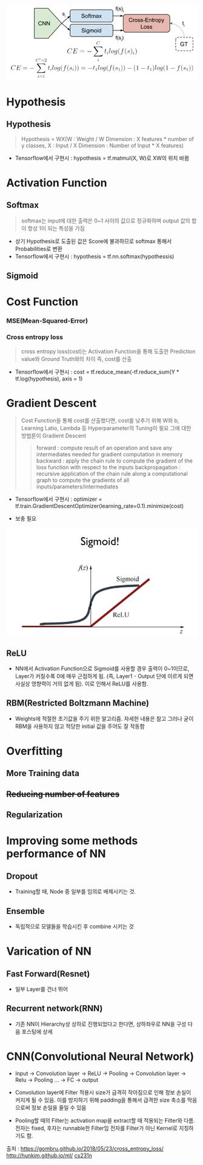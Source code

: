 ![intro](./img/intro.png)

# Hypothesis
## Hypothesis
> Hypothesis =  WX(W : Weight / W Dimension : X features * number of y classes, X : Input / X Dimension : Number of Input * X features)
  * Tensorflow에서 구현시 : hypothesis = tf.matmul(X, W)로 XW의 위치 바뀜

# Activation Function
## Softmax
> softmax는 input에 대한 출력은 0~1 사이의 값으로 정규화하며 output 값의 합이 항상 1이 되는 특성을 가짐
  * 상기 Hypothesis로 도출된 값은 Score에 불과하므로 softmax 통해서 Probabilities로 변환
  * Tensorflow에서 구현시 : hypothesis = tf.nn.softmax(hypothessis)
  
## Sigmoid

# Cost Function
### MSE(Mean-Squared-Error)
  
  
### Cross entropy loss
> cross entropy loss(cost)는 Activation Function을 통해 도출한 Prediction value와 Ground Truth와의 차이 즉, cost를 산출
  * Tensorflow에서 구현시 : cost = tf.reduce_mean(-tf.reduce_sum(Y * tf.log(hypothesis), axis = 1)

# Gradient Descent
> Cost Function을 통해 cost를 산출했다면, cost를 낮추기 위해 W와 b, Learning Latio, Lambda 등 Hyperparameter의 Tuning이 필요 그에 대한 방법론이 Gradient Descent
>> forward : compute result of an operation and save any intermediates needed for gradient computation in memory
>> backward : apply the chain rule to compute the gradient of the loss function with respect to the inputs
>> backpropagation : recursive application of the chain rule along a computational graph to compute the gradients of all inputs/parameters/intermediates
  * Tensorflow에서 구현시 : optimizer = tf.train.GradientDescentOptimizer(learning_rate=0.1).minimize(cost)



* 보충 필요

![sigmoidvsReLU](./img/sigmoidvsReLU.png)

## ReLU
  * NN에서 Activation Function으로 Sigmoid를 사용할 경우 출력이 0~1이므로, Layer가 커질수록 0에 매우 근접하게 됨.
  (즉, Layer1 - Output 단에 이르게 되면 사실상 영향력이 거의 없게 됨). 이로 인해서 ReLU를 사용함.
  
## RBM(Restricted Boltzmann Machine)
  * Weights에 적절한 초기값을 주기 위한 알고리즘. 자세한 내용은 참고
  그러나 굳이 RBM을 사용하지 않고 적당한 initial 값을 주어도 잘 작동함
  
  
# Overfitting

## More Training data

## ~~Reducing number of features~~

## Regularization


# Improving some methods performance of NN
## Dropout
  * Training할 때, Node 중 일부를 임의로 배제시키는 것. 

## Ensemble
  * 독립적으로 모델들을 학습시킨 후 combine 시키는 것

# Varication of NN
## Fast Forward(Resnet)
  * 일부 Layer를 건너 뛰어 
  
## Recurrent network(RNN)
  * 기존 NN이 Hierarchy상 상하로 진행되었다고 한다면, 상하좌우로 NN을 구성
  다음 포스팅에 상세 
  
# CNN(Convolutional Neural Network)
  * Input -> Convolution layer -> ReLU -> Pooling -> Convolution layer -> Relu -> Pooling ... -> FC -> output

  * Convolution layer에 Filter 적용시 size가 급격히 작아짐으로 인해 정보 손실이 커지게 될 수 있음. 이를 방지하기 위해
  padding을 통해서 급격한 size 축소를 막음으로써 정보 손일을 줄일 수 있음
  
  * Pooling할 때의 Filter는 activation map을 extract할 때 적용되는 Filter와 다름. 전자는 fixed, 후자는 runnable한 Filter임
  전자를 Filter가 아닌 Kernel로 지칭하기도 함.

출처 : https://gombru.github.io/2018/05/23/cross_entropy_loss/
http://hunkim.github.io/ml/
[cs231n](http://cs231n.github.io/)

<!--stackedit_data:
eyJoaXN0b3J5IjpbLTUzNzM5MTU2MV19
-->